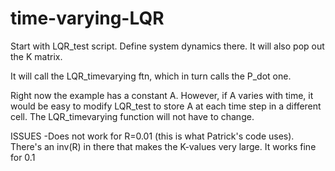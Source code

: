 # time-varying-LQR
Start with LQR_test script. Define system dynamics there. It will also pop out the K matrix.

It will call the LQR_timevarying ftn, which in turn calls the P_dot one.

Right now the example has a constant A. However, if A varies with time, it would be easy to modify LQR_test to store A at each time step in a different cell. The LQR_timevarying function will not have to change.

ISSUES
-Does not work for R=0.01 (this is what Patrick's code uses). There's an inv(R) in there that makes the K-values very large. It works fine for 0.1
